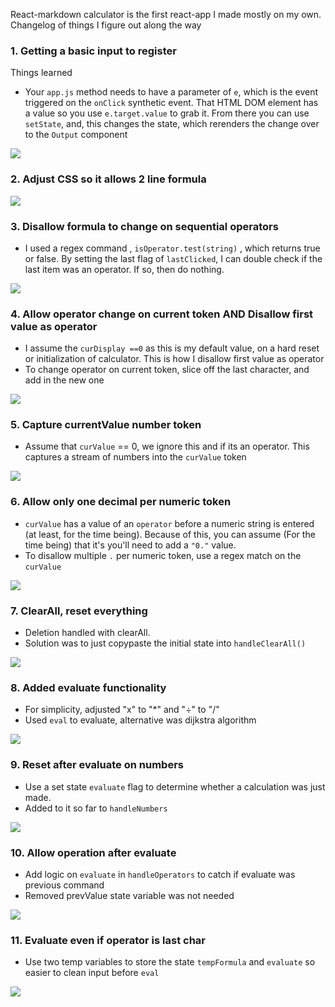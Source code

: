 React-markdown calculator is the first react-app I made mostly on my own.
Changelog of things I figure out along the way

### 1. Getting a basic input to register

Things learned

- Your `app.js` method needs to have a parameter of `e`, which is the event triggered on the `onClick` synthetic event. That HTML DOM element has a value so you use `e.target.value` to grab it. From there you can use `setState`, and, this changes the state, which rerenders the change over to the `Output` component

![](https://i.imgur.com/YVNrvD5.gif)

### 2. Adjust CSS so it allows 2 line formula

![](https://i.imgur.com/rDsx0VV.png)

### 3. Disallow formula to change on sequential operators

- I used a regex command , `isOperator.test(string)` , which returns true or false. By setting the last flag of `lastClicked`, I can double check if the last item was an operator. If so, then do nothing.

![](https://i.imgur.com/z7LEu7i.gif)

### 4. Allow operator change on current token AND Disallow first value as operator

- I assume the `curDisplay ==0` as this is my default value, on a hard reset or initialization of calculator. This is how I disallow first value as operator
- To change operator on current token, slice off the last character, and add in the new one

![](https://i.imgur.com/yKFBzrL.gif)

### 5. Capture currentValue number token

- Assume that `curValue` == 0, we ignore this and if its an operator. This captures a stream of numbers into the `curValue` token

![](https://i.imgur.com/013g7nc.gif)

### 6. Allow only one decimal per numeric token

- `curValue` has a value of an `operator` before a numeric string is entered (at least, for the time being). Because of this, you can assume (For the time being) that it's you'll need to add a `"0."` value.
- To disallow multiple `.` per numeric token, use a regex match on the `curValue`

![](https://i.imgur.com/idr3uKD.gif)

### 7. ClearAll, reset everything

- Deletion handled with clearAll.
- Solution was to just copypaste the initial state into `handleClearAll()`

![](https://i.imgur.com/V3azIUG.gif)

### 8. Added evaluate functionality

- For simplicity, adjusted "x" to "\*" and "÷" to "/"
- Used `eval` to evaluate, alternative was dijkstra algorithm

![](https://i.imgur.com/T8s69jn.gif)

### 9. Reset after evaluate on numbers

- Use a set state `evaluate` flag to determine whether a calculation was just made.
- Added to it so far to `handleNumbers`

![](https://i.imgur.com/7iWRGk1.gif)

### 10. Allow operation after evaluate

- Add logic on `evaluate` in `handleOperators` to catch if evaluate was previous command
- Removed prevValue state variable was not needed

![](https://i.imgur.com/qLP8VBi.gif)

### 11. Evaluate even if operator is last char

- Use two temp variables to store the state `tempFormula` and `evaluate` so easier to clean input before `eval`

![](https://i.imgur.com/joBRYGe.gif)
